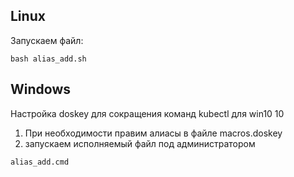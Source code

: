 ## Linux

Запускаем файл: 

```
bash alias_add.sh
``` 

## Windows

Настройка doskey для сокращения команд kubectl для win10 10

1. При необходимости правим алиасы в файле macros.doskey
2. запускаем исполняемый файл под администратором

```cmd
alias_add.cmd
```